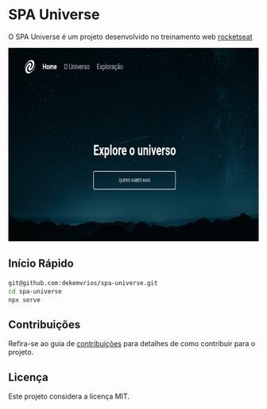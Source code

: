 # SPA Universe

O SPA Universe é um projeto desenvolvido no treinamento web [rocketseat](https://www.rocketseat.com.br/)

<p align="center">
    <img src="./img.png" alt="dashboard" width="686" height="389">
</p>


## Início Rápido

```bash
git@github.com:dekemvrios/spa-universe.git
cd spa-universe
npx serve
```

## Contribuições

Refira-se ao guia de [contribuições](./docs/CONTRIBUTING.md) para detalhes de como contribuir para o projeto.

## Licença

Este projeto considera a licença MIT.

[project-link]: https://github.com/realfabecker/focus-timer-02